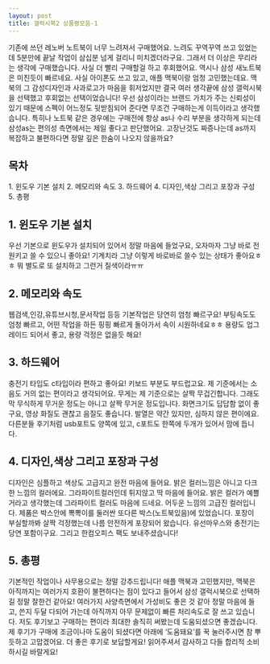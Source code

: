 ```yaml
---
layout: post
title: 갤럭시북2 상품평모음-1
---
```


기존에 쓰던 레노버 노트북이 너무 느려져서 구매했어요.
느려도 꾸역꾸역 쓰고 있었는데 5분만에 끝날 작업이 삼십분 넘게 걸리니 미치겠더라구요.
그래서 더 이상은 무리라는 생각에 구매했습니다.
사실 더 빨리 구매할걸 하고 후회했어요.
역시나 삼성 새노트북은 미친듯이 빠르네요.
사실 아이폰도 쓰고 있고, 애플 맥북이랑 엄청 고민했는데요.
맥북의 그 감성디자인과 사과로고가 마음을 휘저었지만 결국 여러 생각끝에 삼성 갤럭시북을 선택했고 후회없는 선택이었습니다!
우선 삼성이라는 브랜드 가치가 주는 신뢰성이 있기 때문에 스펙이 어느정도 뒷받침되어 준다면 무조건 구매하는게 이득이라고 생각했습니다.
특히나 노트북 같은 경우에는 구매전에 항상 as나 수리 부분을 생각하게 되는데 삼성as는 편의성 측면에서는 제일 좋다고 판단했어요.
고장난것도 짜증나는데 as까지 복잡하고 불편하다면 정말 깊은 한숨이 나오지 않을까요?

<h2>목차</h2>
1. 윈도우 기본 설치
2. 메모리와 속도
3. 하드웨어
4. 디자인,색상 그리고 포장과 구성
5. 총평


<h2>1. 윈도우 기본 설치</h2>
우선 기본으로 윈도우가 설치되어 있어서
정말 마음에 들었구요,
오자마자 그냥 바로 전원키고 쓸 수 있으니 좋아요!
기계치라 그냥 이렇게 바로바로 쓸수 있는 상태가 좋아요ㅎㅎ
뭐 별도로 또 설치하고 그런거 질색이라ㅠㅠ


<h2>2. 메모리와 속도</h2>
웹검색,인강,유튜브시청,문서작업 등등 기본작업은
당연히 엄청 빠르구요! 부팅속도도 엄청 빠르고,
어떤 작업을 하든 핑핑 빠르게 돌아가서 속이 시원하네요ㅎㅎ
용량도 업그레이드 되어서 좋고, 용량 걱정은 없을듯 해요!


<h2>3. 하드웨어</h2>
충전기 타입도 c타입이라 편하고 좋아요!
키보드 부분도 부드럽고요.
제 기준에서는 소음도 거의 없는 편이라고 생각되어요.
무게는 제 기준으로는 살짝 무겁긴합니다.
그래도 막 무식하게 무거운 정도는 아니고 살짝 무거운 정도입니다.
화면크기도 답답함 없이 좋구요, 영상 화질도 괜찮고 음질도 좋습니다.
발열은 약간 있지만, 심하지 않은 편이에요.
다른분들 후기처럼 usb포트도 양쪽에 있고, c포트도 한쪽에 두개가 있어서 맘에 듭니다.


<h2>4. 디자인,색상 그리고 포장과 구성</h2>
디자인은 심플하고 색상도 고급지고 완전 마음에 들어요. 밝은 컬러느낌은 아니고 다크한 느낌의 컬러에요.
그라파이트컬러인데 튀지않고 딱 마음에 들어요.
밝은 컬러가 예쁠거라고 생각했는데 그라파이트 컬러도 마음에 드네요.
어두운 느낌의 고급진 컬러입니다.
제품은 박스안에 뽁뽁이를 둘러싼 또다른 박스(노트북있음)에 있었습니다.
포장이 부실할까봐 살짝 걱정했는데 나름 안전하게 포장되어 왔습니다.
유선마우스와 충전기는 당연 포함이구요.
그리고 한컴오피스 팩도 보내주셨습니다!


<h2>5. 총평</h2>
기본적인 작업이나 사무용으로는 정말 강추드립니다!
애플 맥북과 고민했지만, 맥북은 아직까지는 여러가지 호환이 불편하다는 점이 있다고 들어서 삼성 갤럭시북으로 선택하길 정말 잘한건 같아요!
여러가지 사양측면에서 가성비도 좋은 것 같아 정말 마음에 들고, 쓴지 두달 다되어 가는데 아직까지 아무 문제없이 빠른 처리속도로 잘 쓰고 있습니다.
저도 후기보고 구매하는 편이라 최대한 솔직히 써봤는데 도움되셨으면 좋겠습니다.
제 후기가 구매에 조금이나마 도움이 되셨다면 아래에 ‘도움돼요’를 꾹 눌러주시면 참 뿌듯하고 고맙겠어요.
더 좋은 후기로 보답할게요! 읽어주셔서 감사하고 다들 합리적 소비하시길 바랄게요!
